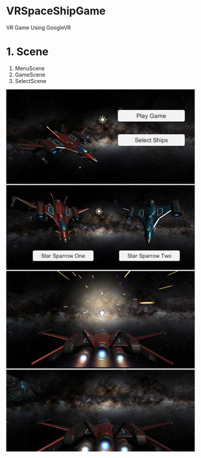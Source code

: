 # VRSpaceShipGame

VR Game Using GoogleVR 

# 1. Scene
1. MenuScene
2. GameScene
3. SelectScene

![screen](./screenshot/1.png)
![screen](./screenshot/2.png)
![screen](./screenshot/3.png)
![screen](./screenshot/4.png)
